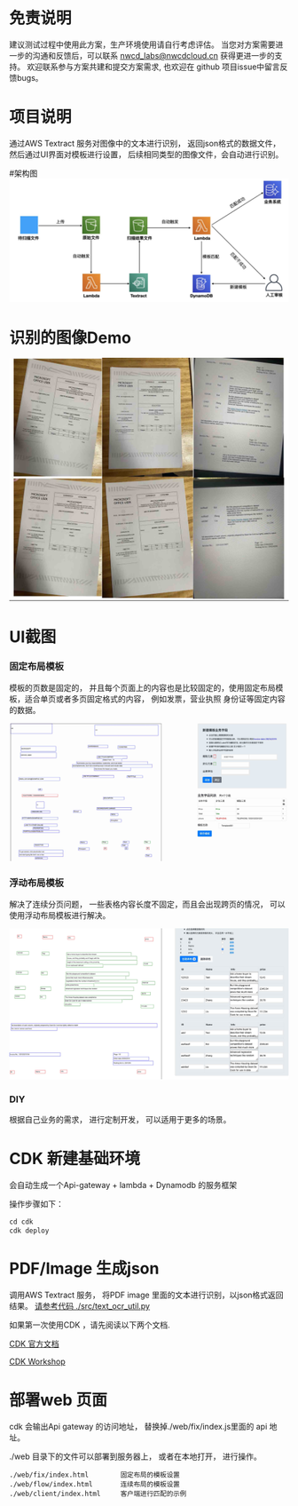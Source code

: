 # 免责说明

建议测试过程中使用此方案，生产环境使用请自行考虑评估。
当您对方案需要进一步的沟通和反馈后，可以联系 nwcd_labs@nwcdcloud.cn 获得更进一步的支持。
欢迎联系参与方案共建和提交方案需求, 也欢迎在 github 项目issue中留言反馈bugs。

# 项目说明
通过AWS Textract 服务对图像中的文本进行识别， 返回json格式的数据文件， 然后通过UI界面对模板进行设置， 后续相同类型的图像文件，会自动进行识别。


#架构图 
![image](./images/000.jpg)

# 识别的图像Demo
![image](./images/002.jpg)


# UI截图

### 固定布局模板
模板的页数是固定的， 并且每个页面上的内容也是比较固定的，使用固定布局模板，适合单页或者多页固定格式的内容， 
例如发票，营业执照 身份证等固定内容的数据。

![image](./images/003.jpg)


### 浮动布局模板
解决了连续分页问题， 一些表格内容长度不固定，而且会出现跨页的情况， 可以使用浮动布局模板进行解决。
 
![image](./images/001.jpg)


### DIY
根据自己业务的需求， 进行定制开发， 可以适用于更多的场景。 




# CDK 新建基础环境

会自动生成一个Api-gateway + lambda + Dynamodb 的服务框架

操作步骤如下： 

```
cd cdk
cdk deploy
```


# PDF/Image 生成json   

调用AWS Textract 服务， 将PDF image 里面的文本进行识别，以json格式返回结果。 
 [请参考代码  ./src/text_ocr_util.py ](./src/text_ocr_util.py)
 
如果第一次使用CDK ，请先阅读以下两个文档. 

[CDK 官方文档 ](https://docs.aws.amazon.com/cdk/latest/guide/home.html)
  
[CDK Workshop](https://cdkworkshop.com/)   



# 部署web 页面

cdk 会输出Api gateway 的访问地址， 替换掉./web/fix/index.js里面的 api 地址。 

./web 目录下的文件可以部署到服务器上， 或者在本地打开， 进行操作。 

```
./web/fix/index.html        固定布局的模板设置
./web/flow/index.html       连续布局的模板设置
./web/client/index.html     客户端进行匹配的示例
```